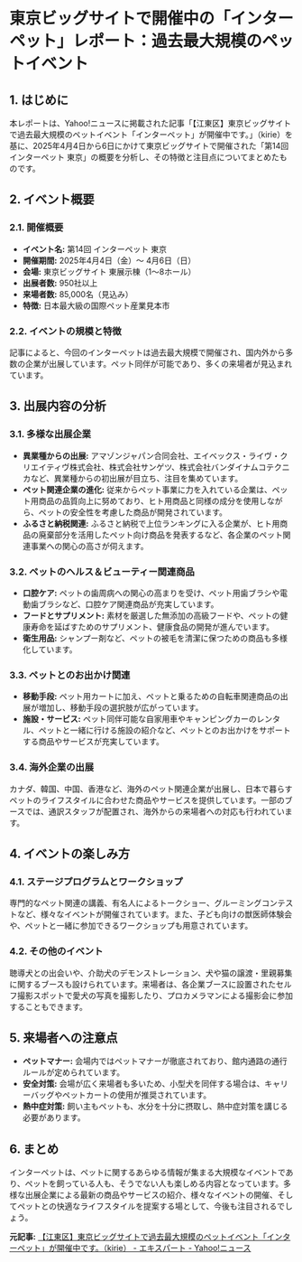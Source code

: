 # 東京ビッグサイトで開催中の「インターペット」レポート：過去最大規模のペットイベント

## 1. はじめに

本レポートは、Yahoo!ニュースに掲載された記事「【江東区】東京ビッグサイトで過去最大規模のペットイベント「インターペット」が開催中です。」（kirie）を基に、2025年4月4日から6日にかけて東京ビッグサイトで開催された「第14回 インターペット 東京」の概要を分析し、その特徴と注目点についてまとめたものです。

## 2. イベント概要

### 2.1. 開催概要

* **イベント名:** 第14回 インターペット 東京
* **開催期間:** 2025年4月4日（金）～ 4月6日（日）
* **会場:** 東京ビッグサイト 東展示棟（1～8ホール）
* **出展者数:** 950社以上
* **来場者数:** 85,000名（見込み）
* **特徴:** 日本最大級の国際ペット産業見本市

### 2.2. イベントの規模と特徴

記事によると、今回のインターペットは過去最大規模で開催され、国内外から多数の企業が出展しています。ペット同伴が可能であり、多くの来場者が見込まれています。

## 3. 出展内容の分析

### 3.1. 多様な出展企業

* **異業種からの出展:** アマゾンジャパン合同会社、エイベックス・ライヴ・クリエイティヴ株式会社、株式会社サンゲツ、株式会社バンダイナムコテクニカなど、異業種からの初出展が目立ち、注目を集めています。
* **ペット関連企業の進化:** 従来からペット事業に力を入れている企業は、ペット用商品の品質向上に努めており、ヒト用商品と同様の成分を使用しながら、ペットの安全性を考慮した商品が開発されています。
* **ふるさと納税関連:** ふるさと納税で上位ランキングに入る企業が、ヒト用商品の廃棄部分を活用したペット向け商品を発表するなど、各企業のペット関連事業への関心の高さが伺えます。

### 3.2. ペットのヘルス＆ビューティー関連商品

* **口腔ケア:** ペットの歯周病への関心の高まりを受け、ペット用歯ブラシや電動歯ブラシなど、口腔ケア関連商品が充実しています。
* **フードとサプリメント:** 素材を厳選した無添加の高級フードや、ペットの健康寿命を延ばすためのサプリメント、健康食品の開発が進んでいます。
* **衛生用品:** シャンプー剤など、ペットの被毛を清潔に保つための商品も多様化しています。

### 3.3. ペットとのお出かけ関連

* **移動手段:** ペット用カートに加え、ペットと乗るための自転車関連商品の出展が増加し、移動手段の選択肢が広がっています。
* **施設・サービス:** ペット同伴可能な自家用車やキャンピングカーのレンタル、ペットと一緒に行ける施設の紹介など、ペットとのお出かけをサポートする商品やサービスが充実しています。

### 3.4. 海外企業の出展

カナダ、韓国、中国、香港など、海外のペット関連企業が出展し、日本で暮らすペットのライフスタイルに合わせた商品やサービスを提供しています。一部のブースでは、通訳スタッフが配置され、海外からの来場者への対応も行われています。

## 4. イベントの楽しみ方

### 4.1. ステージプログラムとワークショップ

専門的なペット関連の講義、有名人によるトークショー、グルーミングコンテストなど、様々なイベントが開催されています。また、子ども向けの獣医師体験会や、ペットと一緒に参加できるワークショップも用意されています。

### 4.2. その他のイベント

聴導犬との出会いや、介助犬のデモンストレーション、犬や猫の譲渡・里親募集に関するブースも設けられています。来場者は、各企業ブースに設置されたセルフ撮影スポットで愛犬の写真を撮影したり、プロカメラマンによる撮影会に参加することもできます。

## 5. 来場者への注意点

* **ペットマナー:** 会場内ではペットマナーが徹底されており、館内通路の通行ルールが定められています。
* **安全対策:** 会場が広く来場者も多いため、小型犬を同伴する場合は、キャリーバッグやペットカートの使用が推奨されています。
* **熱中症対策:** 飼い主もペットも、水分を十分に摂取し、熱中症対策を講じる必要があります。

## 6. まとめ

インターペットは、ペットに関するあらゆる情報が集まる大規模なイベントであり、ペットを飼っている人も、そうでない人も楽しめる内容となっています。多様な出展企業による最新の商品やサービスの紹介、様々なイベントの開催、そしてペットとの快適なライフスタイルを提案する場として、今後も注目されるでしょう。



**元記事:** [【江東区】東京ビッグサイトで過去最大規模のペットイベント「インターペット」が開催中です。（kirie） - エキスパート - Yahoo!ニュース](https://news.yahoo.co.jp/expert/articles/f7f988dfab0171bcaf5b61d7df2e94b2ea072d9c)